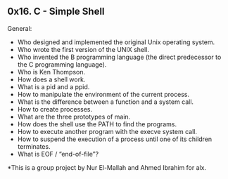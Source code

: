 ## 0x16. C - Simple Shell ##

General:
- Who designed and implemented the original Unix operating system.
- Who wrote the first version of the UNIX shell.
- Who invented the B programming language (the direct predecessor to the C programming language).
- Who is Ken Thompson.
- How does a shell work.
- What is a pid and a ppid.
- How to manipulate the environment of the current process.
- What is the difference between a function and a system call.
- How to create processes.
- What are the three prototypes of main.
- How does the shell use the PATH to find the programs.
- How to execute another program with the execve system call.
- How to suspend the execution of a process until one of its children terminates.
- What is EOF / “end-of-file”?

*This is a group project by Nur El-Mallah and Ahmed Ibrahim for alx.
